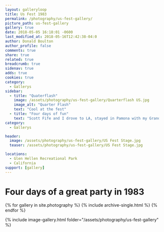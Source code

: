 ```yaml
---
layout: galleryloop
title: Us Fest 1983
permalink: /photography/us-fest-gallery/
picture_path: us-fest-gallery
gallery: true
date: 2018-05-05 16:18:01 -0600
last_modified_at: 2018-05-16T12:42:38-04:0
author: Donald Boulton
author_profile: false
comments: true
share: true
related: true
breadcrumb: true
sidenav: true
adds: true
cookies: true
category:
  - Gallerys
sidebar:
  - title: "Quaterflash"
    image: /assets/photography/us-fest-gallery/Quarterflash US.jpg
    image_alt: "Quarter Flash"
    text: "Cool at the fest"
  - title: "Four days of fun"
    text: "Scott Fife and I drove to LA, stayed in Pamona with my Grandparents for the two weekends and 4 days of fun."
category:
  - Gallerys

header:
  image: /assets/photography/us-fest-gallery/US Fest Stage.jpg
  teaser: /assets/photography/us-fest-gallery/US Fest Stage.jpg

locations:
  - Glen Hellen Recreational Park
  - California
support: [gallery]
---
```

# Four days of a great party in 1983

{% for gallery in site.photography %}
  {% include archive-single.html %}
{% endfor %}

{% include image-gallery.html folder="/assets/photography/us-fest-gallery" %}